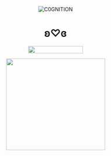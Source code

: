 ## 

<p align="center"> <img src="https://komarev.com/ghpvc/?username=C0GNITION&label=poop%20shards&color=c72216&style=flat" alt="C0GNITION" /> </p>
<h1 align="center">ʚ♡ɞ</h1>
<p align="center"> 
  <img width="150" height="20" src="https://media.discordapp.net/attachments/1299154542591606806/1339834900936785930/image.gif?ex=67b029fd&is=67aed87d&hm=87b67f3098fad84510617a087a6933de70c24e7982c044bb58d8eb3df155280a&=&width=225&height=30">
<p align="center"> 
  <img width="271" height="250" src="https://files.catbox.moe/ifahyy.gif">
</p>



